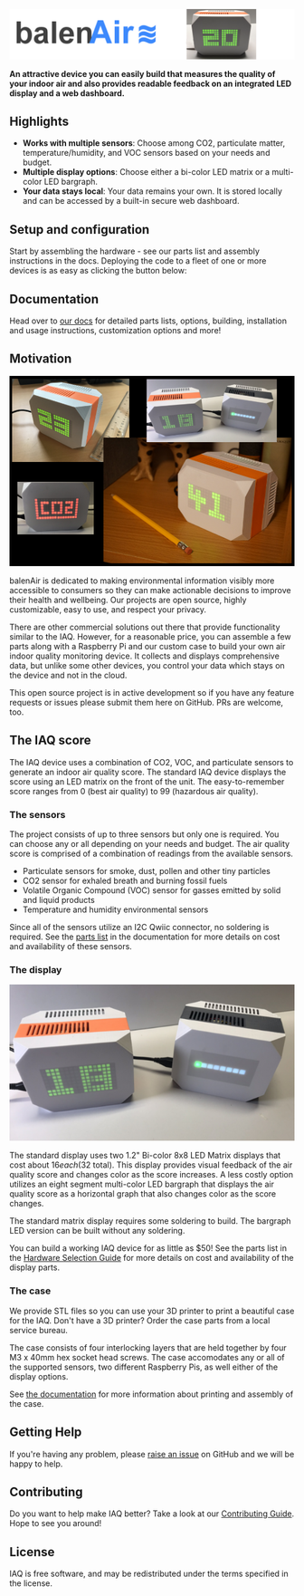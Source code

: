 ![logo](./docs/images/balenair-logo.png)

**An attractive device you can easily build that measures the quality of your indoor air and also provides readable feedback on an integrated LED display and a web dashboard.**

## Highlights

- **Works with multiple sensors**: Choose among CO2, particulate matter, temperature/humidity, and VOC sensors based on your needs and budget.
- **Multiple display options**: Choose either a bi-color LED matrix or a multi-color LED bargraph.
- **Your data stays local**: Your data remains your own. It is stored locally and can be accessed by a built-in secure web dashboard.

## Setup and configuration

Start by assembling the hardware - see our parts list and assembly instructions in the docs. Deploying the code to a fleet of one or more devices is as easy as clicking the button below:


## Documentation

Head over to [our docs](./docs) for detailed parts lists, options, building, installation and usage instructions, customization options and more!

## Motivation

![concept](./docs/images/iaq-device-montage.png)

balenAir is dedicated to making environmental information visibly more accessible to consumers so they can make actionable decisions to improve their health and wellbeing. Our projects are open source, highly customizable, easy to use, and respect your privacy.

There are other commercial solutions out there that provide functionality similar to the IAQ. However, for a reasonable price, you can assemble a few parts along with a Raspberry Pi and our custom case to build your own air indoor quality monitoring device. It collects and displays comprehensive data, but unlike some other devices, you control your data which stays on the device and not in the cloud.

This open source project is in active development so if you have any feature requests or issues please submit them here on GitHub. PRs are welcome, too.

## The IAQ score
The IAQ device uses a combination of CO2, VOC, and particulate sensors to generate an indoor air quality score.  The standard IAQ device displays the score using an LED matrix on the front of the unit. The easy-to-remember score ranges from 0 (best air quality) to 99 (hazardous air quality).

### The sensors
The project consists of up to three sensors but only one is required. You can choose any or all depending on your needs and budget. The air quality score is comprised of a combination of readings from the available sensors. 

- Particulate sensors for smoke, dust, pollen and other tiny particles
- CO2 sensor for exhaled breath and burning fossil fuels
- Volatile Organic Compound (VOC) sensor for gasses emitted by solid and liquid products
- Temperature and humidity environmental sensors

Since all of the sensors utilize an I2C Qwiic connector, no soldering is required. See the [parts list](./docs/01-hardware-selection.md#choosing-your-sensors) in the documentation for more details on cost and availability of these sensors.

### The display

![IAQ displays](./docs/images/displays.png)

The standard display uses two 1.2" Bi-color 8x8 LED Matrix displays that cost about $16 each ($32 total). This display provides visual feedback of the air quality score and changes color as the score increases. A less costly option utilizes an eight segment multi-color LED bargraph that displays the air quality score as a horizontal graph that also changes color as the score changes. 

The standard matrix display requires some soldering to build. The bargraph LED version can be built without any soldering.

You can build a working IAQ device for as little as $50! See the parts list in the [Hardware Selection Guide](./docs/01-hardware-selection.md) for more details on cost and availability of the display parts.

### The case

We provide STL files so you can use your 3D printer to print a beautiful case for the IAQ. Don't have a 3D printer? Order the case parts from a local service bureau.

The case consists of four interlocking layers that are held together by four M3 x 40mm hex socket head screws. The case accomodates any or all of the supported sensors, two different Raspberry Pis, as well either of the display options.

See [the documentation](./docs/05-case-printing-and-assembly.md) for more information about printing and assembly of the case.


## Getting Help

If you're having any problem, please [raise an issue](./issues/new) on GitHub and we will be happy to help.

## Contributing

Do you want to help make IAQ better? Take a look at our [Contributing Guide](CONTRIBUTING.md). Hope to see you around!

## License

IAQ is free software, and may be redistributed under the terms specified in the license.
